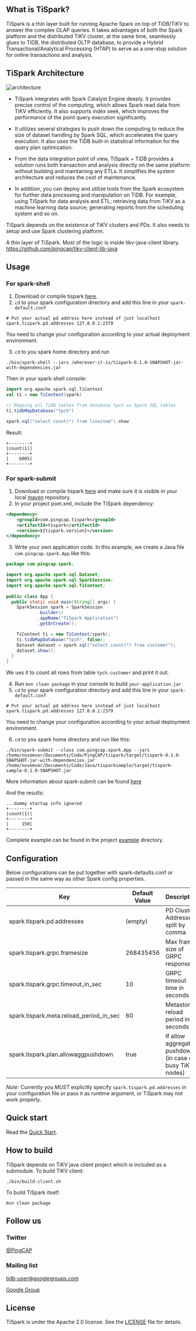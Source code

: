 ## What is TiSpark?

TiSpark is a thin layer built for running Apache Spark on top of TiDB/TiKV to answer the complex OLAP queries. It takes advantages of both the Spark platform and the distributed TiKV cluster, at the same time, seamlessly glues to TiDB, the distributed OLTP database, to provide a Hybrid Transactional/Analytical Processing (HTAP) to serve as a one-stop solution for online transactions and analysis.

## TiSpark Architecture

![architecture](./docs/architecture.png)


- TiSpark integrates with Spark Catalyst Engine deeply. It provides precise control of the computing, which allows Spark read data from TiKV efficiently. It also supports index seek, which improves the performance of the point query execution significantly.

- It utilizes several strategies to push down the computing to reduce the size of dataset handling by Spark SQL, which accelerates the query execution. It also uses the TiDB built-in statistical information for  the query plan optimization.

- From the data integration point of view, TiSpark + TiDB provides a solution runs both transaction and analysis directly on the same platform without building and maintaining any ETLs. It simplifies the system architecture and reduces the cost of maintenance.

- In addition, you can deploy and utilize tools from the Spark ecosystem for further data processing and manipulation on TiDB. For example, using TiSpark for data analysis and ETL; retrieving data from TiKV as a machine learning data source; generating reports from the scheduling system  and so on.

TiSpark depends on the existence of TiKV clusters and PDs. It also needs to setup and use Spark clustering platform. 

A thin layer of TiSpark. Most of the logic is inside tikv-java-client library.
https://github.com/pingcap/tikv-client-lib-java


## Usage
### For spark-shell
1. Download or compile tispark [here](https://github.com/pingcap/tispark).
2. ```cd``` to your spark configuration directory and add this line in your ```spark-default.conf```
```
# Put your actual pd address here instead of just localhost
spark.tispark.pd.addresses 127.0.0.1:2379
```
You need to change your configuration according to your actual deployment environment.

3. ```cd``` to you spark home directory and run
```
./bin/spark-shell --jars /wherever-it-is/tispark-0.1.0-SNAPSHOT-jar-with-dependencies.jar
```
Then in your spark-shell console:
```scala
import org.apache.spark.sql.TiContext
val ti = new TiContext(spark) 

// Mapping all TiDB tables from database tpch as Spark SQL tables
ti.tidbMapDatabase("tpch")

spark.sql("select count(*) from lineitem").show
```
Result:
```
+--------+
|count(1)|
+--------+
|    6005|
+--------+
```

### For spark-submit

1. Download or compile tispark [here](https://github.com/pingcap/tispark) and make sure it is visible in your local [maven](maven.apache.org) repository.
2. In your project pom.xml, include the TiSpark dependency:
```xml
<dependency>
    <groupId>com.pingcap.tispark</groupId>
    <artifactId>tispark</artifactId>
    <version>${tispark.version}</version>
</dependency>
```  
3. Write your own application code. In this example, we create a Java file ```com.pingcap.spark.App``` like this:

```java
package com.pingcap.spark;

import org.apache.spark.sql.Dataset;
import org.apache.spark.sql.SparkSession;
import org.apache.spark.sql.TiContext;
 
public class App {
  public static void main(String[] args) {
    SparkSession spark = SparkSession
            .builder()
            .appName("TiSpark Application")
            .getOrCreate();

    TiContext ti = new TiContext(spark);
    ti.tidbMapDatabase("tpch", false);
    Dataset dataset = spark.sql("select count(*) from customer");
    dataset.show();
  }
}
```
We ues it to count all rows from table ```tpch.customer``` and print it out.

4. Run ```mvn clean package``` in your console to build ```your-application.jar```
5. ```cd``` to your spark configuration directory and add this line in your ```spark-default.conf```
```
# Put your actual pd address here instead of just localhost
spark.tispark.pd.addresses 127.0.0.1:2379
```
You need to change your configuration according to your actual deployment environment.

6. ```cd``` to you spark home directory and run like this:
```
./bin/spark-submit --class com.pingcap.spark.App --jars /home/novemser/Documents/Code/PingCAP/tispark/target/tispark-0.1.0-SNAPSHOT-jar-with-dependencies.jar /home/novemser/Documents/Code/Java/tisparksample/target/tispark-sample-0.1.0-SNAPSHOT.jar
```
More information about spark-submit can be found [here](http://spark.apache.org/docs/latest/submitting-applications.html)

And the results:
```
...dummy startup info ignored
+--------+
|count(1)|
+--------+
|     150|
+--------+
```
Complete example can be found in the project [example](example) directory.

## Configuration

Below configurations can be put together with spark-defaults.conf or passed in the same way as other Spark config properties.

|    Key    | Default Value | Description |
| ---------- | --- | --- |
| spark.tispark.pd.addresses |  (empty) | PD Cluster Addresses, split by comma |
| spark.tispark.grpc.framesize |  268435456 | Max frame size of GRPC response |
| spark.tispark.grpc.timeout_in_sec |  10 | GRPC timeout time in seconds |
| spark.tispark.meta.reload_period_in_sec |  60 | Metastore reload period in seconds |
| spark.tispark.plan.allowaggpushdown |  true | If allow aggregation pushdown (in case of busy TiKV nodes) |
  
*Note*: Currently you *MUST* explicitly specify `spark.tispark.pd.addresses` in your configuration file or pass it as runtime argument, or TiSpark may not work properly.

## Quick start

Read the [Quick Start](./docs/userguide.md).

## How to build

TiSpark depends on TiKV java client project which is included as a submodule. 
To build TiKV client:
```
./bin/build-client.sh
```
To build TiSpark itself:
```
mvn clean package
```

## Follow us

### Twitter

[@PingCAP](https://twitter.com/PingCAP)

### Mailing list

tidb-user@googlegroups.com

[Google Group](https://groups.google.com/forum/#!forum/tidb-user)

## License
TiSpark is under the Apache 2.0 license. See the [LICENSE](./LICENSE) file for details.

